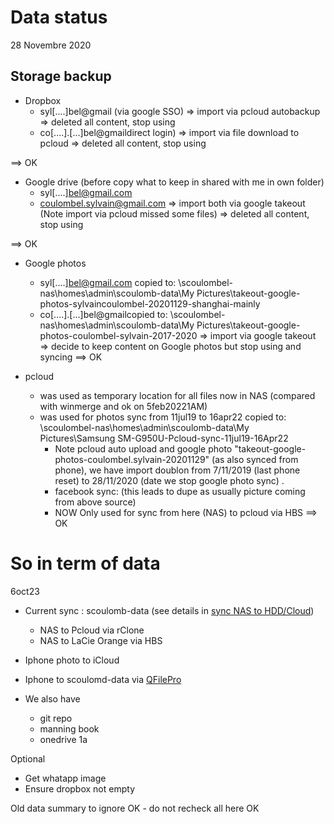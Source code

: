 # Data status

28 Novembre 2020

## Storage backup

- Dropbox
  - syl[....]bel@gmail (via google SSO)
  => import via pcloud autobackup 
  => deleted all content, stop using
  - co[....].[...]bel@gmaildirect login)
  => import via file download to pcloud
  => deleted all content, stop using

==> OK


- Google drive (before copy what to keep in shared with me in own folder)
  - syl[....]bel@gmail.com
  - coulombel.sylvain@gmail.com
  => import both via google takeout (Note import via pcloud missed some files)
  => deleted all content, stop using

==> OK


- Google photos 
  - syl[....]bel@gmail.com copied to: \\scoulombel-nas\homes\admin\scoulomb-data\My Pictures\takeout-google-photos-sylvaincoulombel-20201129-shanghai-mainly
  - co[....].[...]bel@gmailcopied to:  \\scoulombel-nas\homes\admin\scoulomb-data\My Pictures\takeout-google-photos-coulombel-sylvain-2017-2020
  => import via google takeout
  => decide to keep content on Google photos but stop using and syncing
==> OK

- pcloud
  - was used as temporary location for all files now in NAS (compared with winmerge and ok on 5feb20221AM)
  - was used for photos sync from 11jul19 to 16apr22 copied to: \\scoulombel-nas\homes\admin\scoulomb-data\My Pictures\Samsung SM-G950U-Pcloud-sync-11jul19-16Apr22
    - Note pcloud auto upload and google photo "takeout-google-photos-coulombel.sylvain-20201129" (as also synced from phone), we have import doublon from 7/11/2019 (last phone reset) to 28/11/2020 (date we stop google photo sync) .
    - facebook sync:  (this leads to dupe as usually picture coming from above source)
    - NOW Only used for sync from here (NAS) to pcloud via HBS
==> OK

# So in term of data

6oct23

- Current sync : scoulomb-data (see details in [sync NAS to HDD/Cloud](./sync-nas-to-hdd-cloud.md))
  - NAS to Pcloud via rClone
  - NAS to LaCie Orange via HBS

- Iphone photo to iCloud
- Iphone to scoulomd-data via [QFilePro](./qnap-file-sharing.md)

- We also have 
  - git repo
  - manning book
  - onedrive 1a

Optional 
 - Get whatapp image
 - Ensure dropbox not empty


Old data summary to ignore OK - do not recheck all here OK